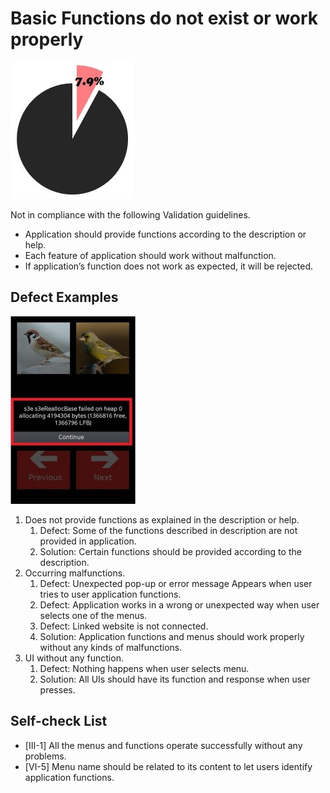 # Basic Functions do not exist or work properly

![img](media/basic_functions_do_not_exist_or_work_properly_1.jpg) 

Not in compliance with the following Validation guidelines.

- Application should provide functions according to the description or help.
- Each feature of application should work without malfunction.
- If application’s function does not work as expected, it will be rejected.

## Defect Examples    
![img](media/basic_functions_do_not_exist_or_work_properly_2.jpg)

1. Does not provide functions as explained in the description or help.
   1. Defect: Some of the functions described in description are not provided in application.
   2. Solution: Certain functions should be provided according to the description.
2. Occurring malfunctions.
   1. Defect: Unexpected pop-up or error message Appears when user tries to user application functions.
   2. Defect: Application works in a wrong or unexpected way when user selects one of the menus.
   3. Defect: Linked website is not connected.
   4. Solution: Application functions and menus should work properly without any kinds of malfunctions.
3. UI without any function.
   1. Defect: Nothing happens when user selects menu.
   2. Solution: All UIs should have its function and response when user presses.

## Self-check List

- [Ⅲ-1] All the menus and functions operate successfully without any problems.
- [Ⅵ-5] Menu name should be related to its content to let users identify application functions.
